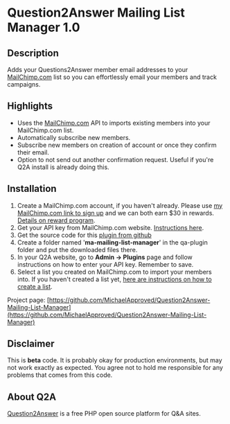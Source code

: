 Question2Answer Mailing List Manager 1.0
==============================

Description
-----------
Adds your Questions2Answer member email addresses to your [MailChimp.com](http://michaelapproved.com/mailchimp) list so you can effortlessly email your members and track campaigns.


Highlights
--------
- Uses the [MailChimp.com](http://michaelapproved.com/mailchimp) API to imports existing members into your MailChimp.com list.
- Automatically subscribe new members.
- Subscribe new members on creation of account or once they confirm their email.
- Option to not send out another confirmation request. Useful if you're Q2A install is already doing this.


Installation
------------
1. Create a MailChimp.com account, if you haven't already. Please use [my MailChimp.com link to sign up](http://michaelapproved.com/mailchimp) and we can both earn $30 in rewards. [Details on reward program](http://mailchimp.com/contact/partnerships/).
2. Get your API key from MailChimp.com website. [Instructions here](http://kb.mailchimp.com/article/where-can-i-find-my-api-key/).
3. Get the source code for this [plugin from github](https://github.com/MichaelApproved/Question2Answer-Mailing-List-Manager)
4. Create a folder named '**ma-mailing-list-manager**' in the qa-plugin folder and put the downloaded files there.
5. In your Q2A website, go to **Admin -> Plugins** page and follow instructions on how to enter your API key. Remember to save.
6. Select a list you created on MailChimp.com to import your members into. If you haven't created a list yet, [here are instructions on how to create a list](http://kb.mailchimp.com/article/how-do-i-create-a-new-list).

Project page: [https://github.com/MichaelApproved/Question2Answer-Mailing-List-Manager](https://github.com/MichaelApproved/Question2Answer-Mailing-List-Manager)

Disclaimer
----------
This is **beta** code.  It is probably okay for production environments, but may not work exactly as expected. You agree not to hold me responsible for any problems that comes from this code.

About Q2A
---------
[Question2Answer](http://www.question2answer.org/ "http://www.question2answer.org/") is a free PHP open source platform for Q&A sites. 